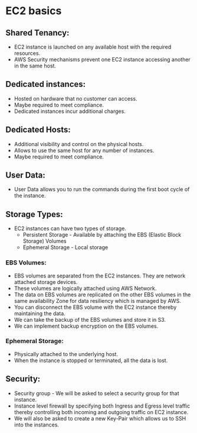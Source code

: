 # EC2 basics
## Shared Tenancy:
  - EC2 instance is launched on any available host with the required resources.
  - AWS Security mechanisms prevent one EC2 instance accessing another in the same host.

## Dedicated instances:
  - Hosted on hardware that no customer can access.
  - Maybe required to meet compliance.
  - Dedicated instances incur additional charges.

## Dedicated Hosts:
  - Additional visibility and control on the physical hosts.
  - Allows to use the same host for any number of instances.
  - Maybe required to meet compliance.

## User Data:
  - User Data allows you to run the commands during the first boot cycle of the instance.

## Storage Types:
  - EC2 instances can have two types of storage.
    - Persistent Storage - Available by attaching the EBS (Elastic Block Storage) Volumes
    - Ephemeral Storage - Local storage

### EBS Volumes:
- EBS volumes are separated from the EC2 instances. They are network attached storage devices.
- These volumes are logically attached using AWS Network.
- The data on EBS volumes are replicated on the other EBS volumes in the same availability Zone for data resiliency which is managed by AWS.
- You can disconnect the EBS volume with the EC2 instance thereby maintaining the data.
- We can take the backup of the EBS volumes and store it in S3.
- We can implement backup encryption on the EBS volumes.

### Ephemeral Storage:
- Physically attached to the underlying host.
- When the instance is stopped or terminated, all the data is lost.

## Security:
- Security group - We will be asked to select a security group for that instance.
- Instance level firewall by specifying both Ingress and Egress level traffic thereby controlling both incoming and outgoing traffic on EC2 instance.
- We will also be asked to create a new Key-Pair which allows us to SSH into the instances.
